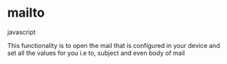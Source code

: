 # mailto
javascript 


This functionality is to open the mail that is configured in your device and set all the values for you i.e to, subject and even body of mail


